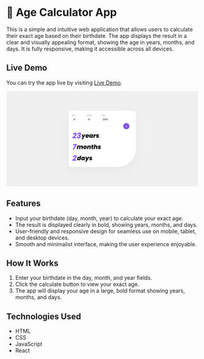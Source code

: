 # 🎂 Age Calculator App

This is a simple and intuitive web application that allows users to calculate their exact age based on their birthdate. The app displays the result in a clear and visually appealing format, showing the age in years, months, and days. It is fully responsive, making it accessible across all devices.

## Live Demo

You can try the app live by visiting [Live Demo](https://age-calculator-focuscode.vercel.app/).

![App Screenshot](public/screenshot.png)

## Features

- Input your birthdate (day, month, year) to calculate your exact age.
- The result is displayed clearly in bold, showing years, months, and days.
- User-friendly and responsive design for seamless use on mobile, tablet, and desktop devices.
- Smooth and minimalist interface, making the user experience enjoyable.

## How It Works

1. Enter your birthdate in the day, month, and year fields.
2. Click the calculate button to view your exact age.
3. The app will display your age in a large, bold format showing years, months, and days.

## Technologies Used

- HTML
- CSS
- JavaScript
- React
